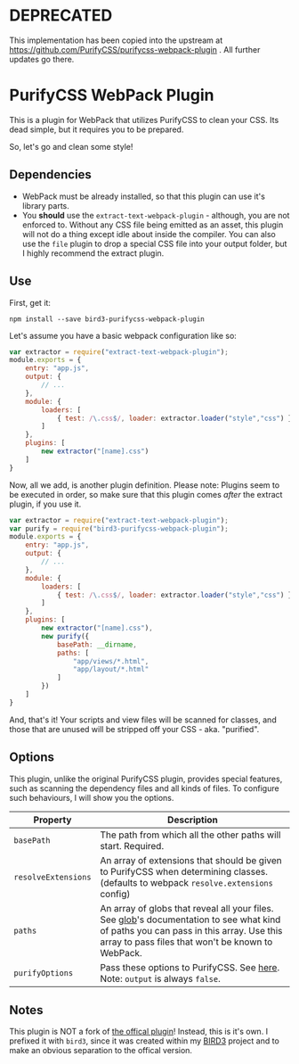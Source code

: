 # DEPRECATED
This implementation has been copied into the upstream at https://github.com/PurifyCSS/purifycss-webpack-plugin . All further updates go there.

# PurifyCSS WebPack Plugin

This is a plugin for WebPack that utilizes PurifyCSS to clean your CSS. Its dead simple, but it requires you to be prepared.

So, let's go and clean some style!

## Dependencies
- WebPack must be already installed, so that this plugin can use it's library parts.
- You **should** use the `extract-text-webpack-plugin` - although, you are not enforced to. Without any CSS file being emitted as an asset, this plugin will not do a thing except idle about inside the compiler. You can also use the `file` plugin to drop a special CSS file into your output folder, but I highly recommend the extract plugin.

## Use
First, get it:

    npm install --save bird3-purifycss-webpack-plugin

Let's assume you have a basic webpack configuration like so:

```javascript
var extractor = require("extract-text-webpack-plugin");
module.exports = {
    entry: "app.js",
    output: {
        // ...
    },
    module: {
        loaders: [
            { test: /\.css$/, loader: extractor.loader("style","css") }
        ]
    },
    plugins: [
        new extractor("[name].css")
    ]
}
```

Now, all we add, is another plugin definition. Please note: Plugins seem to be executed in order, so make sure that this plugin comes _after_ the extract plugin, if you use it.

```javascript
var extractor = require("extract-text-webpack-plugin");
var purify = require("bird3-purifycss-webpack-plugin");
module.exports = {
    entry: "app.js",
    output: {
        // ...
    },
    module: {
        loaders: [
            { test: /\.css$/, loader: extractor.loader("style","css") }
        ]
    },
    plugins: [
        new extractor("[name].css"),
        new purify({
            basePath: __dirname,
            paths: [
                "app/views/*.html",
                "app/layout/*.html"
            ]
        })
    ]
}
```

And, that's it! Your scripts and view files will be scanned for classes, and those that are unused will be stripped off your CSS - aka. "purified".

## Options
This plugin, unlike the original PurifyCSS plugin, provides special features, such as scanning the dependency files and all kinds of files. To configure such behaviours, I will show you the options.

| Property            | Description
|---------------------|------------
| `basePath`          | The path from which all the other paths will start. Required.
| `resolveExtensions` | An array of extensions that should be given to PurifyCSS when determining classes. (defaults to webpack `resolve.extensions` config)
| `paths`             | An array of globs that reveal all your files. See [glob](http://npmjs.org/glob)'s documentation to see what kind of paths you can pass in this array. Use this array to pass files that won't be known to WebPack.
| `purifyOptions`     | Pass these options to PurifyCSS. See [here](https://github.com/purifycss/purifycss#options-optional). Note: `output` is always `false`.

## Notes
This plugin is NOT a fork of [the offical plugin](https://github.com/purifycss/purifycss-webpack-plugin)! Instead, this is it's own. I prefixed it with `bird3`, since it was created within my [BIRD3](https://github.com/DragonsInn/BIRD3) project and to make an obvious separation to the offical version.
